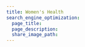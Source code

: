 ```yaml
---
title: Women's Health
search_engine_optimization:
  page_title:
  page_description:
  share_image_path:
---
```

